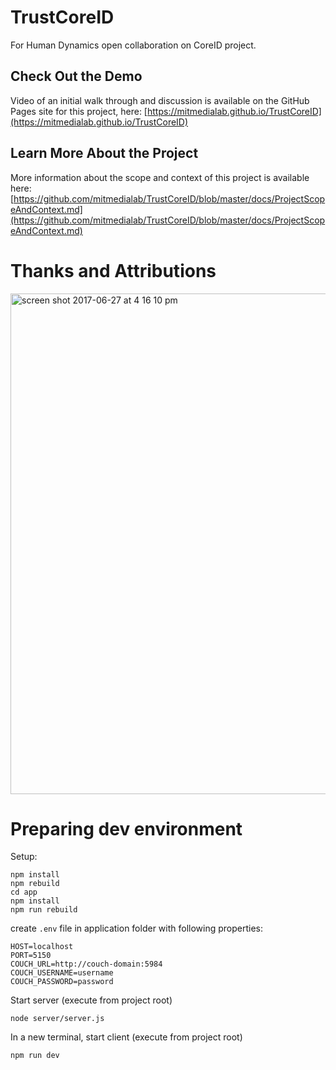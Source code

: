 # TrustCoreID
For Human Dynamics open collaboration on CoreID project.  

## Check Out the Demo

Video of an initial walk through and discussion is available on the GitHub Pages site for this project, here: [https://mitmedialab.github.io/TrustCoreID](https://mitmedialab.github.io/TrustCoreID) 

## Learn More About the Project

More information about the scope and context of this project is available here: [https://github.com/mitmedialab/TrustCoreID/blob/master/docs/ProjectScopeAndContext.md](https://github.com/mitmedialab/TrustCoreID/blob/master/docs/ProjectScopeAndContext.md)  


# Thanks and Attributions

<img width="801" alt="screen shot 2017-06-27 at 4 16 10 pm" src="https://user-images.githubusercontent.com/2357755/27608080-1e7c4992-5b54-11e7-9b0b-c0cebf699c8b.png">

# Preparing dev environment

Setup:

```
npm install
npm rebuild
cd app
npm install
npm run rebuild
```

create `.env` file in application folder with following properties:
```
HOST=localhost
PORT=5150
COUCH_URL=http://couch-domain:5984
COUCH_USERNAME=username
COUCH_PASSWORD=password
```


Start server (execute from project root)
```
node server/server.js
```
In a new terminal, start client (execute from project root)
```
npm run dev
```



